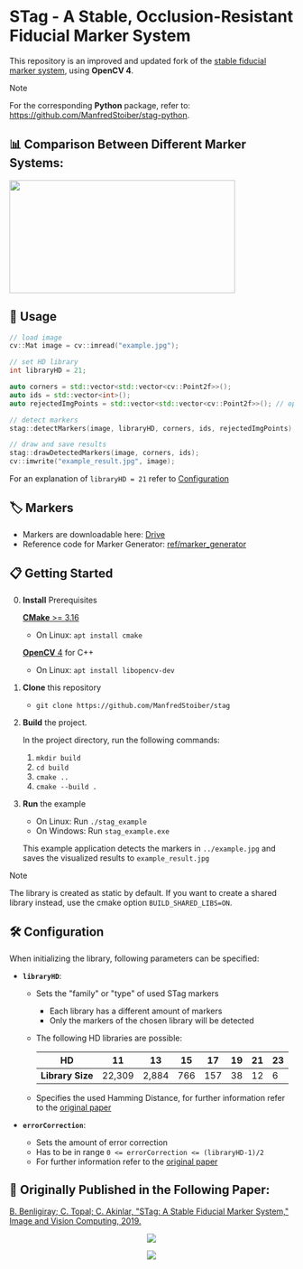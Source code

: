 # STag - A Stable, Occlusion-Resistant Fiducial Marker System

This repository is an improved and updated fork of the [stable fiducial marker system](https://github.com/bbenligiray/stag), using __OpenCV 4__.

> [!NOTE]
> For the corresponding __Python__ package, refer to: https://github.com/ManfredStoiber/stag-python.

## 📊 Comparison Between Different Marker Systems:
[<img src="https://github.com/ManfredStoiber/stag/assets/47210077/668ca457-33dd-4ce7-8b94-662c7a5bb4d9" width="400" height="200" />](https://www.youtube.com/watch?v=vnHI3GzLVrY)

## 📖 Usage
```c++
// load image
cv::Mat image = cv::imread("example.jpg");

// set HD library
int libraryHD = 21;

auto corners = std::vector<std::vector<cv::Point2f>>();
auto ids = std::vector<int>();
auto rejectedImgPoints = std::vector<std::vector<cv::Point2f>>(); // optional, helpful for debugging

// detect markers
stag::detectMarkers(image, libraryHD, corners, ids, rejectedImgPoints);

// draw and save results
stag::drawDetectedMarkers(image, corners, ids);
cv::imwrite("example_result.jpg", image);
```

For an explanation of `libraryHD = 21` refer to [Configuration](#-configuration)

## 🏷 Markers

- Markers are downloadable here: [Drive](https://drive.google.com/drive/folders/0ByNTNYCAhWbIV1RqdU9vRnd2Vnc?resourcekey=0-9ipvecbezW8EWUva5GBQTQ&usp=sharing)
- Reference code for Marker Generator: [ref/marker_generator](https://github.com/ManfredStoiber/stag/tree/master/ref/marker_generator)

## 📋 Getting Started
0. __Install__ Prerequisites

    [__CMake__ >= 3.16](https://cmake.org/getting-started/)
    - On Linux: `apt install cmake`

    [__OpenCV__ 4](https://opencv.org/get-started/) for C++
    - On Linux: `apt install libopencv-dev`
1. __Clone__ this repository
   
    - `git clone https://github.com/ManfredStoiber/stag`
2. __Build__ the project.

   In the project directory, run the following commands:
    1. `mkdir build`
    2. `cd build`
    3. `cmake ..`
    4. `cmake --build .`
3. __Run__ the example
    - On Linux: Run `./stag_example`
    - On Windows: Run `stag_example.exe`

   This example application detects the markers in `../example.jpg` and saves the visualized results to `example_result.jpg`

> [!NOTE]
> The library is created as static by default. If you want to create a shared library instead, use the cmake option `BUILD_SHARED_LIBS=ON`.

## 🛠 Configuration
When initializing the library, following parameters can be specified:
- __`libraryHD`__:
  - Sets the "family" or "type" of used STag markers
    - Each library has a different amount of markers
    - Only the markers of the chosen library will be detected
  - The following HD libraries are possible:

    | __HD__           | 11     | 13    | 15  | 17  | 19 | 21 | 23 |
    |------------------|--------|-------|-----|-----|----|----|----|
    | __Library Size__ | 22,309 | 2,884 | 766 | 157 | 38 | 12 | 6  |

  - Specifies the used Hamming Distance, for further information refer to the [original paper](https://arxiv.org/abs/1707.06292)


- __`errorCorrection`__: 
   - Sets the amount of error correction
   - Has to be in range `0 <= errorCorrection <= (libraryHD-1)/2`
   - For further information refer to the [original paper](https://arxiv.org/abs/1707.06292)

## 📰 Originally Published in the Following Paper:

[B. Benligiray; C. Topal; C. Akinlar, "STag: A Stable Fiducial Marker System," Image and Vision Computing, 2019.](https://arxiv.org/abs/1707.06292)

<p align="center">
  <img src="https://user-images.githubusercontent.com/19530665/57179654-c0c11e00-6e88-11e9-9ca5-0c0153b28c91.png"/>
</p>

<p align="center">
  <img src="https://user-images.githubusercontent.com/19530665/57179660-cae31c80-6e88-11e9-8f80-bf8e24e59957.png"/>
</p>
